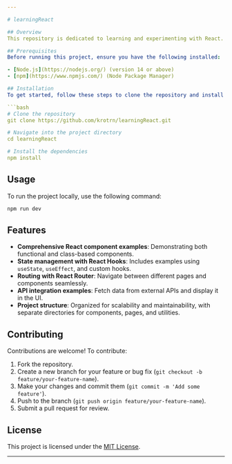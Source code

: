 ```yaml
---

# learningReact

## Overview
This repository is dedicated to learning and experimenting with React. It contains various examples and projects that demonstrate different aspects of React development, including component creation, state management, routing, and API integration.

## Prerequisites
Before running this project, ensure you have the following installed:

- [Node.js](https://nodejs.org/) (version 14 or above)
- [npm](https://www.npmjs.com/) (Node Package Manager)

## Installation
To get started, follow these steps to clone the repository and install the necessary dependencies:

```bash
# Clone the repository
git clone https://github.com/krotrn/learningReact.git

# Navigate into the project directory
cd learningReact

# Install the dependencies
npm install
```

## Usage
To run the project locally, use the following command:

```bash
npm run dev
```


## Features
- **Comprehensive React component examples**: Demonstrating both functional and class-based components.
- **State management with React Hooks**: Includes examples using `useState`, `useEffect`, and custom hooks.
- **Routing with React Router**: Navigate between different pages and components seamlessly.
- **API integration examples**: Fetch data from external APIs and display it in the UI.
- **Project structure**: Organized for scalability and maintainability, with separate directories for components, pages, and utilities.


## Contributing
Contributions are welcome! To contribute:

1. Fork the repository.
2. Create a new branch for your feature or bug fix (`git checkout -b feature/your-feature-name`).
3. Make your changes and commit them (`git commit -m 'Add some feature'`).
4. Push to the branch (`git push origin feature/your-feature-name`).
5. Submit a pull request for review.

## License
This project is licensed under the [MIT License](./LICENSE).

---
```

